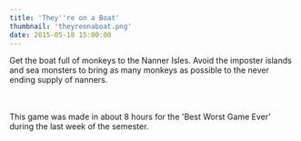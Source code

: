 ```yaml
---
title: 'They''re on a Boat'
thumbnail: 'theyreonaboat.png'
date: 2015-05-18 15:00:00
---
```

Get the boat full of monkeys to the Nanner Isles. Avoid the imposter islands and sea monsters to bring as many monkeys as possible to the never ending supply of nanners.
<!-- more -->
<br/><br/>
This game was made in about 8 hours for the 'Best Worst Game Ever' during the last week of the semester.
